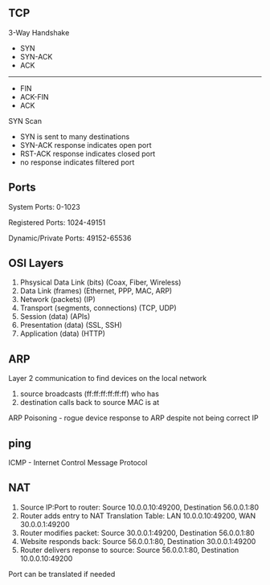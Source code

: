 ## TCP

3-Way Handshake

- SYN
- SYN-ACK
- ACK

---

- FIN
- ACK-FIN
- ACK

SYN Scan

- SYN is sent to many destinations
- SYN-ACK response indicates open port
- RST-ACK response indicates closed port
- no response indicates filtered port



## Ports

System Ports: 0-1023

Registered Ports: 1024-49151

Dynamic/Private Ports: 49152-65536


## OSI Layers

1) Phsysical Data Link (bits) (Coax, Fiber, Wireless)
2) Data Link (frames) (Ethernet, PPP, MAC, ARP)
3) Network (packets) (IP)
4) Transport (segments, connections) (TCP, UDP)
5) Session (data) (APIs)
6) Presentation (data) (SSL, SSH)
7) Application (data) (HTTP)


## ARP

Layer 2 communication to find devices on the local network

1) source broadcasts (ff:ff:ff:ff:ff:ff) who has <IP>
2) destination calls back to source MAC <IP> is at <MAC>

ARP Poisoning - rogue device response to ARP despite not being correct IP

## ping

ICMP - Internet Control Message Protocol


## NAT  

1) Source IP:Port to router: Source 10.0.0.10:49200, Destination 56.0.0.1:80
2) Router adds entry to NAT Translation Table: LAN 10.0.0.10:49200, WAN 30.0.0.1:49200
3) Router modifies packet: Source 30.0.0.1:49200, Destination 56.0.0.1:80
4) Website responds back: Source 56.0.0.1:80, Destination 30.0.0.1:49200
5) Router delivers reponse to source: Source 56.0.0.1:80, Destination 10.0.0.10:49200 
   
Port can be translated if needed  
  
